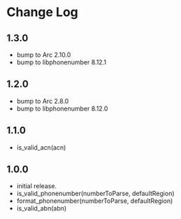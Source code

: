 # Change Log

## 1.3.0

- bump to Arc 2.10.0
- bump to libphonenumber 8.12.1

## 1.2.0

- bump to Arc 2.8.0
- bump to libphonenumber 8.12.0

## 1.1.0

- is_valid_acn(acn)

## 1.0.0

- initial release.
- is_valid_phonenumber(numberToParse, defaultRegion)
- format_phonenumber(numberToParse, defaultRegion)
- is_valid_abn(abn)
